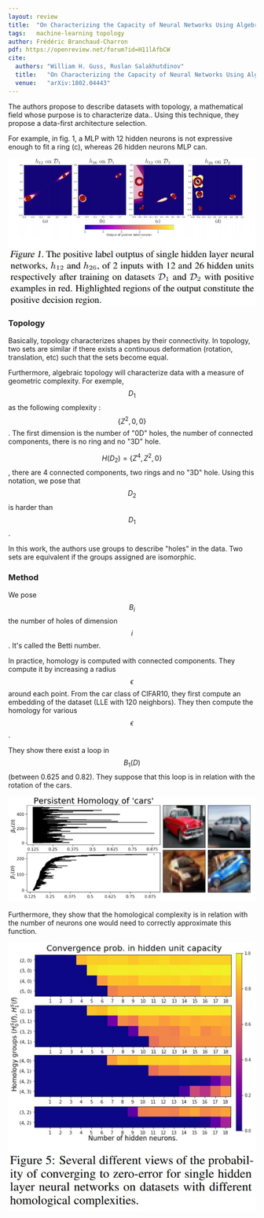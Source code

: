 ```yaml
---
layout: review
title:  "On Characterizing the Capacity of Neural Networks Using Algebraic Topology"
tags:   machine-learning topology
author: Frédéric Branchaud-Charron
pdf: https://openreview.net/forum?id=H11lAfbCW
cite:
  authors: "William H. Guss, Ruslan Salakhutdinov"
  title:   "On Characterizing the Capacity of Neural Networks Using Algebraic Topology"
  venue:   "arXiv:1802.04443"
---
```


The authors propose to describe datasets with topology, a mathematical field whose purpose is to characterize data.. Using this technique, they propose a data-first architecture selection.


For example, in fig. 1, a MLP with 12 hidden neurons is not expressive enough to fit a ring (c), whereas 26 hidden neurons MLP can.

![](/article/images/topology/fig1.jpg)

### Topology

Basically, topology characterizes shapes by their connectivity. In topology, two sets are similar if there exists a continuous deformation (rotation, translation, etc) such that the sets become equal.

Furthermore, algebraic topology will characterize data with a measure of geometric complexity.
For exemple, $$D_1$$ as the following complexity : $$\{Z^2, 0 , 0\}$$. The first dimension is the number of "0D" holes, the number of connected components, there is no ring and no "3D" hole.

$$H(D_2) = \{Z^4, Z^2, 0\}$$, there are 4 connected components, two rings and no "3D" hole. Using this notation, we pose that $$D_2$$ is harder than $$D_1$$.


In this work, the authors use groups to describe "holes" in the data. Two sets are equivalent if the groups assigned are isomorphic.


### Method

We pose $$B_i$$ the number of holes of dimension $$i$$. It's called the Betti number.

In practice, homology is computed with connected components. They compute it by increasing a radius $$\epsilon$$ around each point.
From the car class of CIFAR10, they first compute an embedding of the dataset (LLE with 120 neighbors). They then compute the homology for various $$\epsilon$$.

They show there exist a loop in $$B_1(D)$$ (between 0.625 and 0.82). They suppose that this loop is in relation with the rotation of the cars.

 ![](/article/images/topology/fig8.jpg)


 Furthermore, they show that the homological complexity is in relation with the number of neurons one would need to correctly approximate this function.

![](/article/images/topology/fig5.jpg)
